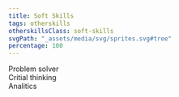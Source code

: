```yaml
---
title: Soft Skills
tags: otherskills
otherskillsClass: soft-skills
svgPath: "_assets/media/svg/sprites.svg#tree"
percentage: 100
---
```

Problem solver<br>
Critial thinking<br>
Analitics<br>
<!-- excerpt -->

